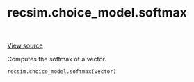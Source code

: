 <div itemscope itemtype="http://developers.google.com/ReferenceObject">
<meta itemprop="name" content="recsim.choice_model.softmax" />
<meta itemprop="path" content="Stable" />
</div>

# recsim.choice_model.softmax

<table class="tfo-notebook-buttons tfo-api" align="left">
</table>

<a target="_blank" href="https://github.com/google-research/recsim/tree/master/recsim//choice_model.py">View
source</a>

Computes the softmax of a vector.

```python
recsim.choice_model.softmax(vector)
```

<!-- Placeholder for "Used in" -->
